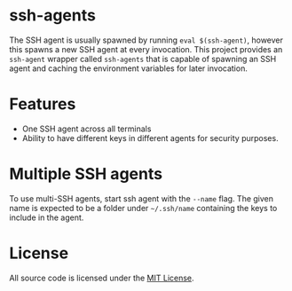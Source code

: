 # ssh-agents

The SSH agent is usually spawned by running `eval $(ssh-agent)`, however
this spawns a new SSH agent at every invocation. This project provides
an `ssh-agent` wrapper called `ssh-agents` that is capable of spawning
an SSH agent and caching the environment variables for later invocation.

# Features

- One SSH agent across all terminals
- Ability to have different keys in different agents for security
  purposes.

# Multiple SSH agents

To use multi-SSH agents, start ssh agent with the `--name` flag. The
given name is expected to be a folder under `~/.ssh/name` containing the
keys to include in the agent.

# License

All source code is licensed under the [MIT License](LICENSE).
